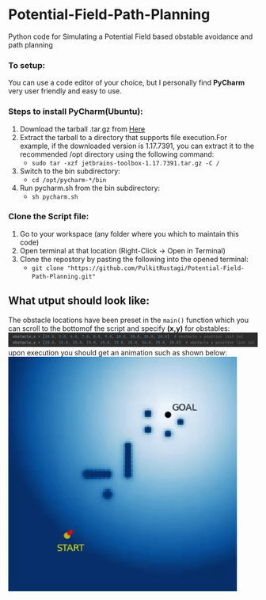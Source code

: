 # Potential-Field-Path-Planning
Python code for Simulating a Potential Field based obstable avoidance and path planning

### To setup:
You can use a code editor of your choice, but I personally find **PyCharm** very user friendly and easy to use.

### Steps to install **PyCharm**(Ubuntu):
1. Download the tarball .tar.gz from [Here](https://www.jetbrains.com/pycharm/download/#section=linux)
2. Extract the tarball to a directory that supports file execution.For example, if the downloaded version is 1.17.7391, you can extract it to the recommended /opt directory using the following command:
    - `sudo tar -xzf jetbrains-toolbox-1.17.7391.tar.gz -C /`
3. Switch to the bin subdirectory:
    - `cd /opt/pycharm-*/bin`
4. Run pycharm.sh from the bin subdirectory:
    - `sh pycharm.sh`

### Clone the Script file:
1. Go to your workspace (any folder where you which to maintain this code)
2. Open terminal at that location (Right-Click -> Open in Terminal)
3. Clone the repostory by pasting the following into the opened terminal:
    - `git clone "https://github.com/PulkitRustagi/Potential-Field-Path-Planning.git"`

## What utput should look like:
The obstacle locations have been preset in the `main()` function which you can scroll to the bottomof the script and specify **(x,y)** for obstables:
![](https://github.com/PulkitRustagi/Potential-Field-Path-Planning/blob/main/obstacle_code_snapshot.png)
upon execution you should get an animation such as shown below:
![](https://github.com/PulkitRustagi/Potential-Field-Path-Planning/blob/main/potential-PathPlanning-2.gif)

